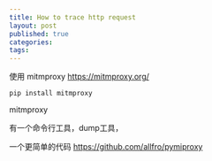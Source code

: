 ```yaml
---
title: How to trace http request
layout: post
published: true
categories: 
tags: 
---
```


使用 mitmproxy https://mitmproxy.org/

```
pip install mitmproxy
```

mitmproxy 

有一个命令行工具，dump工具，

一个更简单的代码 https://github.com/allfro/pymiproxy
